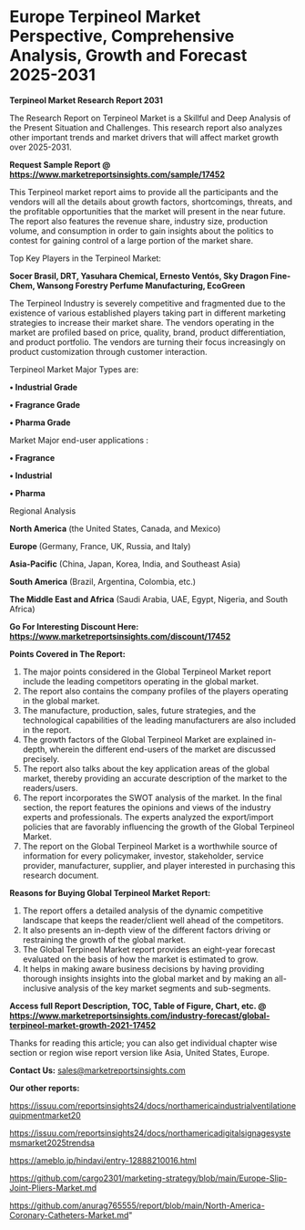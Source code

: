 # Europe Terpineol Market Perspective, Comprehensive Analysis, Growth and Forecast 2025-2031

<strong>Terpineol Market Research Report 2031</strong>

The Research Report on Terpineol Market is a Skillful and Deep Analysis of the Present Situation and Challenges. This research report also analyzes other important trends and market drivers that will affect market growth over 2025-2031.

<strong>Request Sample Report @ <a href=https://www.marketreportsinsights.com/sample/17452>https://www.marketreportsinsights.com/sample/17452</a></strong>

This Terpineol market report aims to provide all the participants and the vendors will all the details about growth factors, shortcomings, threats, and the profitable opportunities that the market will present in the near future. The report also features the revenue share, industry size, production volume, and consumption in order to gain insights about the politics to contest for gaining control of a large portion of the market share.

Top Key Players in the Terpineol Market:

<strong>Socer Brasil, DRT, Yasuhara Chemical, Ernesto Ventós, Sky Dragon Fine-Chem, Wansong Forestry Perfume Manufacturing, EcoGreen</strong>

The Terpineol Industry is severely competitive and fragmented due to the existence of various established players taking part in different marketing strategies to increase their market share. The vendors operating in the market are profiled based on price, quality, brand, product differentiation, and product portfolio. The vendors are turning their focus increasingly on product customization through customer interaction.

Terpineol Market Major Types are:

<strong>• Industrial Grade

• Fragrance Grade

• Pharma Grade</strong>

Market Major end-user applications :

<strong>• Fragrance

• Industrial

• Pharma</strong>

Regional Analysis

</u><strong><b>North America</b></strong> (the United States, Canada, and Mexico)

<strong><b>Europe </b></strong>(Germany, France, UK, Russia, and Italy)

<strong><b>Asia-Pacific</b></strong> (China, Japan, Korea, India, and Southeast Asia)

<strong><b>South America</b></strong> (Brazil, Argentina, Colombia, etc.)

<strong><b>The Middle East and Africa</b></strong> (Saudi Arabia, UAE, Egypt, Nigeria, and South Africa)

<strong>Go For Interesting Discount Here: <a href=https://www.marketreportsinsights.com/discount/17452>https://www.marketreportsinsights.com/discount/17452</a></strong>

<strong>Points Covered in The Report:</strong>
<ol>
  <li>The major points considered in the Global Terpineol Market report include the leading competitors operating in the global market.</li>
  <li>The report also contains the company profiles of the players operating in the global market.</li>
  <li>The manufacture, production, sales, future strategies, and the technological capabilities of the leading manufacturers are also included in the report.</li>
  <li>The growth factors of the Global Terpineol Market are explained in-depth, wherein the different end-users of the market are discussed precisely.</li>
  <li>The report also talks about the key application areas of the global market, thereby providing an accurate description of the market to the readers/users.</li>
  <li>The report incorporates the SWOT analysis of the market. In the final section, the report features the opinions and views of the industry experts and professionals. The experts analyzed the export/import policies that are favorably influencing the growth of the Global Terpineol Market.</li>
  <li>The report on the Global Terpineol Market is a worthwhile source of information for every policymaker, investor, stakeholder, service provider, manufacturer, supplier, and player interested in purchasing this research document.</li>
</ol>
<strong>Reasons for Buying Global Terpineol Market Report:</strong>

<ol>
  <li>The report offers a detailed analysis of the dynamic competitive landscape that keeps the reader/client well ahead of the competitors.</li>
  <li>It also presents an in-depth view of the different factors driving or restraining the growth of the global market.</li>
  <li>The Global Terpineol Market report provides an eight-year forecast evaluated on the basis of how the market is estimated to grow.</li>
  <li>It helps in making aware business decisions by having providing thorough insights insights into the global market and by making an all-inclusive analysis of the key market segments and sub-segments.</li>
</ol>
<strong>Access full Report Description, TOC, Table of Figure, Chart, etc. @ <a href=https://www.marketreportsinsights.com/industry-forecast/global-terpineol-market-growth-2021-17452>https://www.marketreportsinsights.com/industry-forecast/global-terpineol-market-growth-2021-17452</a></strong>


Thanks for reading this article; you can also get individual chapter wise section or region wise report version like Asia, United States, Europe.

<strong>Contact Us:</strong>
sales@marketreportsinsights.com

<strong>Our other reports:</strong>

<a href=https://issuu.com/reportsinsights24/docs/northamericaindustrialventilationequipmentmarket20>https://issuu.com/reportsinsights24/docs/northamericaindustrialventilationequipmentmarket20</a>

<a href=https://issuu.com/reportsinsights24/docs/northamericadigitalsignagesystemsmarket2025trendsa>https://issuu.com/reportsinsights24/docs/northamericadigitalsignagesystemsmarket2025trendsa</a>

<a href=https://ameblo.jp/hindavi/entry-12888210016.html>https://ameblo.jp/hindavi/entry-12888210016.html</a>

<a href=https://github.com/cargo2301/marketing-strategy/blob/main/Europe-Slip-Joint-Pliers-Market.md>https://github.com/cargo2301/marketing-strategy/blob/main/Europe-Slip-Joint-Pliers-Market.md</a>

<a href=https://github.com/anurag765555/report/blob/main/North-America-Coronary-Catheters-Market.md>https://github.com/anurag765555/report/blob/main/North-America-Coronary-Catheters-Market.md</a>"
